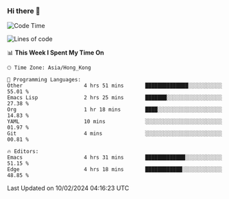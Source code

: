 ### Hi there 👋

<!--
**nicehiro/nicehiro** is a ✨ _special_ ✨ repository because its `README.md` (this file) appears on your GitHub profile.

Here are some ideas to get you started:

- 🔭 I’m currently working on ...
- 🌱 I’m currently learning ...
- 👯 I’m looking to collaborate on ...
- 🤔 I’m looking for help with ...
- 💬 Ask me about ...
- 📫 How to reach me: ...
- 😄 Pronouns: ...
- ⚡ Fun fact: ...
-->

<!--START_SECTION:waka-->
![Code Time](http://img.shields.io/badge/Code%20Time-224%20hrs-blue)

![Lines of code](https://img.shields.io/badge/From%20Hello%20World%20I%27ve%20Written-2.6%20million%20lines%20of%20code-blue)

📊 **This Week I Spent My Time On** 

```text
🕑︎ Time Zone: Asia/Hong_Kong

💬 Programming Languages: 
Other                    4 hrs 51 mins       ██████████████░░░░░░░░░░░   55.01 % 
Emacs Lisp               2 hrs 25 mins       ███████░░░░░░░░░░░░░░░░░░   27.38 % 
Org                      1 hr 18 mins        ████░░░░░░░░░░░░░░░░░░░░░   14.83 % 
YAML                     10 mins             ░░░░░░░░░░░░░░░░░░░░░░░░░   01.97 % 
Git                      4 mins              ░░░░░░░░░░░░░░░░░░░░░░░░░   00.81 % 

🔥 Editors: 
Emacs                    4 hrs 31 mins       █████████████░░░░░░░░░░░░   51.15 % 
Edge                     4 hrs 18 mins       ████████████░░░░░░░░░░░░░   48.85 % 
```


 Last Updated on 10/02/2024 04:16:23 UTC
<!--END_SECTION:waka-->
